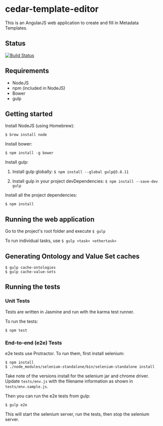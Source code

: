 # cedar-template-editor

This is an AngularJS web application to create and fill in Metadata Templates. 

## Status

[![Build Status](https://travis-ci.org/metadatacenter/cedar-template-editor.svg?branch=feature/karma-protractor)](https://travis-ci.org/metadatacenter/cedar-template-editor)

## Requirements
* NodeJS
* npm (included in NodeJS)
* Bower
* gulp

## Getting started

Install NodeJS (using Homebrew):

`$ brew install node`

Install bower:

`$ npm install -g bower`

Install gulp:

1) Install gulp globally: `$ npm install --global gulp@3.8.11`

2) Install gulp in your project devDependencies: `$ npm install --save-dev gulp`

Install all the project dependencies:

`$ npm install`

## Running the web application

Go to the project's root folder and execute `$ gulp`

To run individual tasks, use `$ gulp <task> <othertask>`

## Generating Ontology and Value Set caches

    $ gulp cache-ontologies
    $ gulp cache-value-sets

## Running the tests

### Unit Tests

Tests are written in Jasmine and run with the karma test runner.

To run the tests:

    $ npm test

### End-to-end (e2e) Tests

e2e tests use Protractor.  To run them, first install selenium:

    $ npm install
    $ ./node_modules/selenium-standalone/bin/selenium-standalone install

Take note of the versions install for the selenium jar and chrome driver.  Update ```tests/env.js``` with the filename information as shown in ```tests/env.sample.js```.

Then you can run the e2e tests from gulp:

    $ gulp e2e

This will start the selenium server, run the tests, then stop the selenium server.
